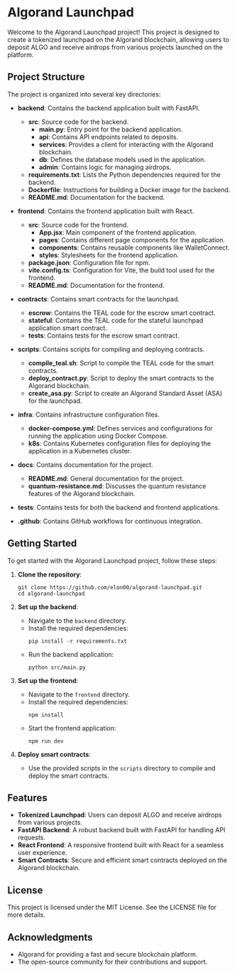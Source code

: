 # Algorand Launchpad

Welcome to the Algorand Launchpad project! This project is designed to create a tokenized launchpad on the Algorand blockchain, allowing users to deposit ALGO and receive airdrops from various projects launched on the platform.

## Project Structure

The project is organized into several key directories:

- **backend**: Contains the backend application built with FastAPI.
  - **src**: Source code for the backend.
    - **main.py**: Entry point for the backend application.
    - **api**: Contains API endpoints related to deposits.
    - **services**: Provides a client for interacting with the Algorand blockchain.
    - **db**: Defines the database models used in the application.
    - **admin**: Contains logic for managing airdrops.
  - **requirements.txt**: Lists the Python dependencies required for the backend.
  - **Dockerfile**: Instructions for building a Docker image for the backend.
  - **README.md**: Documentation for the backend.

- **frontend**: Contains the frontend application built with React.
  - **src**: Source code for the frontend.
    - **App.jsx**: Main component of the frontend application.
    - **pages**: Contains different page components for the application.
    - **components**: Contains reusable components like WalletConnect.
    - **styles**: Stylesheets for the frontend application.
  - **package.json**: Configuration file for npm.
  - **vite.config.ts**: Configuration for Vite, the build tool used for the frontend.
  - **README.md**: Documentation for the frontend.

- **contracts**: Contains smart contracts for the launchpad.
  - **escrow**: Contains the TEAL code for the escrow smart contract.
  - **stateful**: Contains the TEAL code for the stateful launchpad application smart contract.
  - **tests**: Contains tests for the escrow smart contract.

- **scripts**: Contains scripts for compiling and deploying contracts.
  - **compile_teal.sh**: Script to compile the TEAL code for the smart contracts.
  - **deploy_contract.py**: Script to deploy the smart contracts to the Algorand blockchain.
  - **create_asa.py**: Script to create an Algorand Standard Asset (ASA) for the launchpad.

- **infra**: Contains infrastructure configuration files.
  - **docker-compose.yml**: Defines services and configurations for running the application using Docker Compose.
  - **k8s**: Contains Kubernetes configuration files for deploying the application in a Kubernetes cluster.

- **docs**: Contains documentation for the project.
  - **README.md**: General documentation for the project.
  - **quantum-resistance.md**: Discusses the quantum resistance features of the Algorand blockchain.

- **tests**: Contains tests for both the backend and frontend applications.

- **.github**: Contains GitHub workflows for continuous integration.

## Getting Started

To get started with the Algorand Launchpad project, follow these steps:

1. **Clone the repository**:
    ```
    git clone https://github.com/elon00/algorand-launchpad.git
    cd algorand-launchpad
    ```

2. **Set up the backend**:
   - Navigate to the `backend` directory.
   - Install the required dependencies:
     ```
     pip install -r requirements.txt
     ```
   - Run the backend application:
     ```
     python src/main.py
     ```

3. **Set up the frontend**:
   - Navigate to the `frontend` directory.
   - Install the required dependencies:
     ```
     npm install
     ```
   - Start the frontend application:
     ```
     npm run dev
     ```

4. **Deploy smart contracts**:
   - Use the provided scripts in the `scripts` directory to compile and deploy the smart contracts.

## Features

- **Tokenized Launchpad**: Users can deposit ALGO and receive airdrops from various projects.
- **FastAPI Backend**: A robust backend built with FastAPI for handling API requests.
- **React Frontend**: A responsive frontend built with React for a seamless user experience.
- **Smart Contracts**: Secure and efficient smart contracts deployed on the Algorand blockchain.

## License

This project is licensed under the MIT License. See the LICENSE file for more details.

## Acknowledgments

- Algorand for providing a fast and secure blockchain platform.
- The open-source community for their contributions and support.